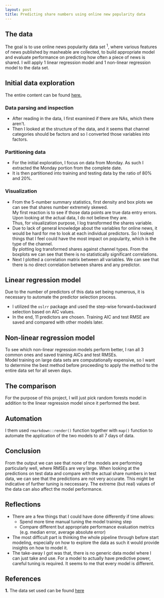 ```yaml
---
layout: post
title: Predicting share numbers using online new popularity data
---
```

## The data
The goal is to use online news popularity data set <sup>1</sup>, where various features of news published by masheable are collected, to build appropriate model and evaluate performance on predicting how often a piece of news is shared. I will apply 1 linear regression model and 1 non-linear regression model to the data set.    

## Initial data exploration
The entire content can be found [here.](https://yz201906.github.io/SST558_project2/)

### Data parsing and inspection
* After reading in the data, I first examined if there are NAs, which there aren't.  
* Then I looked at the structure of the data, and it seems that channel categories should be factors and so I converted those variables into factors.  

### Partitioning data
* For the initial exploration, I focus on data from Monday. As such I extracted the Monday portion from the complete date.  
* It is then partitioned into training and testing data by the ratio of 80% and 20%.  

### Visualization
* From the 5-number summary statistics, first density and box plots we can see that shares number extremely skewed.  
My first reaction is to see if those data points are true data entry errors. Upon looking at the actual data, I do not believe they are.  
Thus, for visualization purpose, I log transformed the shares variable.  
* Due to lack of general knowledge about the variables for online news, it would be hard for me to look at each individual predictors. So I looked things that I feel could have the most impact on popularity, which is the type of the channel.  
By plotting log transformed shares against channel types. From the boxplots we can see that there is no statistically significant correlations.  
* Next I plotted a correlation matrix between all variables. We can see that there is no direct correlation between shares and any predictor.  

## Linear regression model
Due to the number of predictors of this data set being numerous, it is necessary to automate the predictor selection process.  
* I utilized the `oslrr` package and used the step-wise forward+backward selection based on AIC values.  
* In the end, 11 predictors are chosen. Training AIC and test RMSE are saved and compared with other models later.  

## Non-linear regression model
To see which non-linear regression models perform better, I ran all 3 common ones and saved training AICs and test RMSEs.  
Model training on large data sets are computationally expensive, so I want to determine the best method before proceeding to apply the method to the entire data set for all seven days.  

## The comparison
For the purpose of this project, I will just pick random forests model in addition to the linear regression model since it performed the best.  

## Automation
I them used `rmarkdown::render()` function together with `map()` function to automate the application of the two models to all 7 days of data.  

## Conclusion
From the output we can see that none of the models are performing particularly well, where RMSEs are very large. When looking at the predictions on test data and compare with the actual share numbers in test data, we can see that the predictions are not very accurate.  This might be indicative of further tuning is neccessary. The extreme (but real) values of the data can also affect the model performance.  

## Reflections
* There are a few things that I could have done differently if time allows:  
  * Spend more time manual tuning the model training step  
  * Compare different but appropriate performance evaluation metrics (e.g. median error, average absolute error)  
* The most difficult part is thinking the whole pipeline through before start modeling, especially on how to explore the data as such it would provide insights on how to model it.  
* The take-away I got was that, there is no generic data model where I can just take and use. For a model to actually have predictive power, careful tuning is required. It seems to me that every model is different.  

## References
**1.** The data set used can be found [here](https://archive.ics.uci.edu/ml/datasets/Online+News+Popularity)
